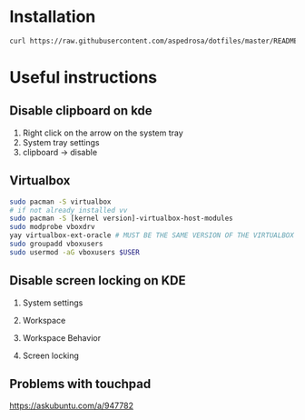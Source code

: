 # Installation

```sh
curl https://raw.githubusercontent.com/aspedrosa/dotfiles/master/README.md | sh
```

# Useful instructions

## Disable clipboard on kde

1. Right click on the arrow on the system tray
2. System tray settings
3. clipboard -> disable

## Virtualbox

```sh
sudo pacman -S virtualbox
# if not already installed vv
sudo pacman -S [kernel version]-virtualbox-host-modules
sudo modprobe vboxdrv
yay virtualbox-ext-oracle # MUST BE THE SAME VERSION OF THE VIRTUALBOX PACKAGE
sudo groupadd vboxusers
sudo usermod -aG vboxusers $USER
```

## Disable screen locking on KDE

1. System settings

2. Workspace

3. Workspace Behavior

4. Screen locking

## Problems with touchpad

https://askubuntu.com/a/947782

